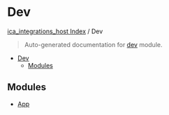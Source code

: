 # Dev

[ica_integrations_host Index](../README.md#ica_integrations_host-index) / Dev

> Auto-generated documentation for [dev](https://github.com/destiny/ica_integrations_host/blob/main/dev/__init__.py) module.

- [Dev](#dev)
  - [Modules](#modules)

## Modules

- [App](app/index.md)
